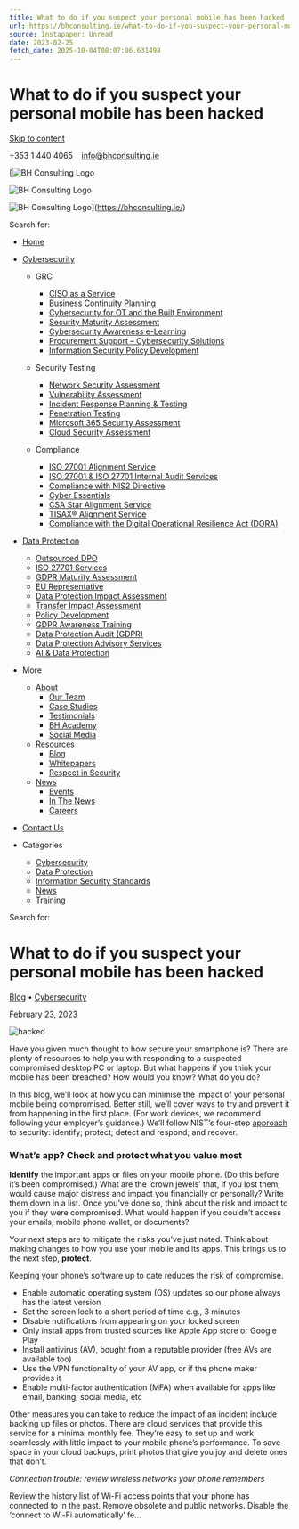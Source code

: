```yaml
---
title: What to do if you suspect your personal mobile has been hacked
url: https://bhconsulting.ie/what-to-do-if-you-suspect-your-personal-mobile-has-been-hacked/
source: Instapaper: Unread
date: 2023-02-25
fetch_date: 2025-10-04T08:07:06.631498
---
```


# What to do if you suspect your personal mobile has been hacked

[Skip to content](#content)

+353 1 440 4065    info@bhconsulting.ie

[![BH Consulting Logo](https://bhconsulting.ie/wp-content/uploads/2022/02/BH_Logo_.png)

![BH Consulting Logo](https://bhconsulting.ie/wp-content/uploads/2022/02/BH_Logo.png)

![BH Consulting Logo](https://bhconsulting.ie/wp-content/uploads/2022/02/BH_Logo_.png)](https://bhconsulting.ie/)

Search for:

* [Home](https://bhconsulting.ie/)
* [Cybersecurity](https://bhconsulting.ie/cybersecurity/)

  + GRC

    - [CISO as a Service](https://bhconsulting.ie/cybersecurity/ciso-as-a-service/)
    - [Business Continuity Planning](https://bhconsulting.ie/cybersecurity/business-continuity-planning/)
    - [Cybersecurity for OT and the Built Environment](https://bhconsulting.ie/cybersecurity/cybersecurity-for-the-built-environment/)
    - [Security Maturity Assessment](https://bhconsulting.ie/cybersecurity/security-maturity-assessment/)
    - [Cybersecurity Awareness e-Learning](https://bhconsulting.ie/cybersecurity/cybersecurity-awareness-elearning/)
    - [Procurement Support – Cybersecurity Solutions](https://bhconsulting.ie/cybersecurity/procurement-support-cybersecurity-solutions/)
    - [Information Security Policy Development](https://bhconsulting.ie/cybersecurity/information-security-policy-development/)
  + Security Testing

    - [Network Security Assessment](https://bhconsulting.ie/cybersecurity/network-security-assessment/)
    - [Vulnerability Assessment](https://bhconsulting.ie/cybersecurity/vulnerability-assessment/)
    - [Incident Response Planning & Testing](https://bhconsulting.ie/cybersecurity/incident-response-planning-testing/)
    - [Penetration Testing](https://bhconsulting.ie/cybersecurity/penetration-testing/)
    - [Microsoft 365 Security Assessment](https://bhconsulting.ie/cybersecurity/microsoft-365-security-assessment/)
    - [Cloud Security Assessment](https://bhconsulting.ie/cybersecurity/cloud-security-assessment/)
  + Compliance

    - [ISO 27001 Alignment Service](https://bhconsulting.ie/cybersecurity/iso-27001-services/)
    - [ISO 27001 & ISO 27701 Internal Audit Services](https://bhconsulting.ie/cybersecurity/iso-27001-iso-27701-internal-audit-services/)
    - [Compliance with NIS2 Directive](https://bhconsulting.ie/cybersecurity/compliance-with-nis2-directive/)
    - [Cyber Essentials](https://bhconsulting.ie/cybersecurity/cyber-essentials/)
    - [CSA Star Alignment Service](https://bhconsulting.ie/cybersecurity/csa-star-alignment-service/)
    - [TISAX® Alignment Service](https://bhconsulting.ie/cybersecurity/tisax-alignment-service/)
    - [Compliance with the Digital Operational Resilience Act (DORA)](https://bhconsulting.ie/cybersecurity/compliance-with-dora/)
* [Data Protection](https://bhconsulting.ie/data-protection/)
  + [Outsourced DPO](https://bhconsulting.ie/data-protection/outsourced-dpo/)
  + [ISO 27701 Services](https://bhconsulting.ie/data-protection/iso-27701-services/)
  + [GDPR Maturity Assessment](https://bhconsulting.ie/data-protection/gdpr-maturity-assessment/)
  + [EU Representative](https://bhconsulting.ie/data-protection/eu-representative/)
  + [Data Protection Impact Assessment](https://bhconsulting.ie/data-protection/data-protection-impact-assessment/)
  + [Transfer Impact Assessment](https://bhconsulting.ie/data-protection/transfer-impact-assessment/)
  + [Policy Development](https://bhconsulting.ie/data-protection/policy-development/)
  + [GDPR Awareness Training](https://bhconsulting.ie/data-protection/gdpr-awareness-training/)
  + [Data Protection Audit (GDPR)](https://bhconsulting.ie/data-protection/data-protection-audit-gdpr/)
  + [Data Protection Advisory Services](https://bhconsulting.ie/data-protection/data-protection-advisory-services/)
  + [AI & Data Protection](https://bhconsulting.ie/data-protection/ai-data-protection/)
* More
  + [About](https://bhconsulting.ie/about/)
    - [Our Team](https://bhconsulting.ie/our-team/)
    - [Case Studies](https://bhconsulting.ie/case-studies/)
    - [Testimonials](https://bhconsulting.ie/testimonials/)
    - [BH Academy](https://bhconsulting.ie/bh-academy/)
    - [Social Media](https://bhconsulting.ie/social-media/)
  + [Resources](https://bhconsulting.ie/resources/)
    - [Blog](https://bhconsulting.ie/blog/)
    - [Whitepapers](https://bhconsulting.ie/category/whitepapers/)
    - [Respect in Security](https://bhconsulting.ie/respect-in-security/)
  + [News](https://bhconsulting.ie/news/)
    - [Events](https://bhconsulting.ie/events/)
    - [In The News](https://bhconsulting.ie/in-the-news/)
    - [Careers](https://bhconsulting.ie/work-with-us/)
* [Contact Us](https://bhconsulting.ie/contact-us/)

* Categories
  + [Cybersecurity](https://bhconsulting.ie/category/cybersecurity/)
  + [Data Protection](https://bhconsulting.ie/category/data-protection/)
  + [Information Security Standards](https://bhconsulting.ie/category/information-security-standards/)
  + [News](https://bhconsulting.ie/category/bh-consulting-news/)
  + [Training](https://bhconsulting.ie/category/training/)

Search for:

# What to do if you suspect your personal mobile has been hacked

[Blog](https://bhconsulting.ie/category/resources/blog/ "Blog") • [Cybersecurity](https://bhconsulting.ie/category/cybersecurity/ "Cybersecurity")

February 23, 2023

![hacked](https://bhconsulting.ie/wp-content/uploads/2023/02/iStock-1413427394-1.jpg "hacked")

Have you given much thought to how secure your smartphone is? There are plenty of resources to help you with responding to a suspected compromised desktop PC or laptop. But what happens if you think your mobile has been breached? How would you know? What do you do?

In this blog, we’ll look at how you can minimise the impact of your personal mobile being compromised. Better still, we’ll cover ways to try and prevent it from happening in the first place. (For work devices, we recommend following your employer’s guidance.) We’ll follow NIST’s four-step [approach](https://csrc.nist.gov/publications/detail/sp/800-61/rev-2/final) to security: identify; protect; detect and respond; and recover.

### What’s app? Check and protect what you value most

**Identify** the important apps or files on your mobile phone. (Do this before it’s been compromised.) What are the ‘crown jewels’ that, if you lost them, would cause major distress and impact you financially or personally? Write them down in a list. Once you’ve done so, think about the risk and impact to you if they were compromised. What would happen if you couldn’t access your emails, mobile phone wallet, or documents?

Your next steps are to mitigate the risks you’ve just noted. Think about making changes to how you use your mobile and its apps. This brings us to the next step, **protect**.

Keeping your phone’s software up to date reduces the risk of compromise.

* Enable automatic operating system (OS) updates so our phone always has the latest version
* Set the screen lock to a short period of time e.g., 3 minutes
* Disable notifications from appearing on your locked screen
* Only install apps from trusted sources like Apple App store or Google Play
* Install antivirus (AV), bought from a reputable provider (free AVs are available too)
* Use the VPN functionality of your AV app, or if the phone maker provides it
* Enable multi-factor authentication (MFA) when available for apps like email, banking, social media, etc

Other measures you can take to reduce the impact of an incident include backing up files or photos. There are cloud services that provide this service for a minimal monthly fee. They’re easy to set up and work seamlessly with little impact to your mobile phone’s performance. To save space in your cloud backups, print photos that give you joy and delete ones that don’t.

*Connection trouble: review wireless networks your phone remembers*

Review the history list of Wi-Fi access points that your phone has connected to in the past. Remove obsolete and public networks. Disable the ‘connect to Wi-Fi automatically’ fe...